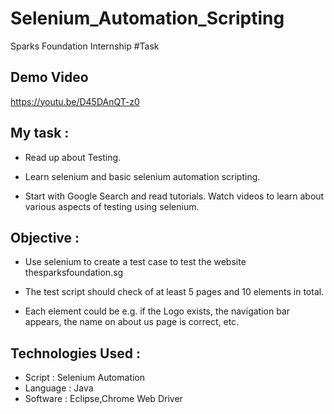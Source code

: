 # Selenium_Automation_Scripting
Sparks Foundation Internship #Task
## Demo Video
https://youtu.be/D45DAnQT-z0

## My task  :

- Read up about Testing.

- Learn selenium and basic selenium automation scripting.

- Start with Google Search and read tutorials. Watch videos to learn about various aspects of testing using selenium.

## Objective : 

- Use selenium to create a test case to test the website thesparksfoundation.sg

- The test script should check of at least 5 pages and 10 elements in total.

- Each element could be e.g. if the Logo exists, the navigation bar appears, the name on about us page is correct, etc.

## Technologies Used :
- Script   : Selenium Automation
- Language : Java
- Software : Eclipse,Chrome Web Driver
